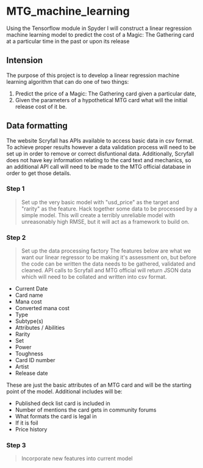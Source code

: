 # MTG_machine_learning

Using the Tensorflow module in Spyder I will construct a linear regression machine learning model to predict the cost of a Magic: The Gathering card at a particular time in the past or upon its release

## Intension
The purpose of this project is to develop a linear regression machine learning algorithm that can do one of two things:

1. Predict the price of a Magic: The Gathering card given a particular date,
2. Given the parameters of a hypothetical MTG card what will the initial release cost of it be.

## Data formatting

The website Scryfall has APIs available to access basic data in csv format. To achieve proper results however a data validation process will need to be set up in order to remove or correct disfuntional data. Additionally, Scryfall does not have key information relating to the card text and mechanics, so an additional API call will need to be made to the MTG official database in order to get those details. 

### Step 1
> Set up the very basic model with "usd_price" as the target and "rarity" as the feature.
Hack together some data to be processed by a simple model. This will create a terribly unreliable model with unreasonably high RMSE, but it will act as a framework to build on.

### Step 2
> Set up the data processing factory
The features below are what we want our linear regressor to be making it's assessment on, but before the code can be written the data needs to be gathered, validated and cleaned. API calls to Scryfall and MTG official will return JSON data which will need to be collated and written into csv format.

* Current Date
* Card name
* Mana cost
* Converted mana cost
* Type
* Subtype(s)
* Attributes / Abilities
* Rarity
* Set
* Power
* Toughness
* Card ID number
* Artist
* Release date

These are just the basic attributes of an MTG card and will be the starting point of the model. Additional includes will be:

* Published deck list card is included in
* Number of mentions the card gets in community forums
* What formats the card is legal in
* If it is foil
* Price history

### Step 3
> Incorporate new features into current model


